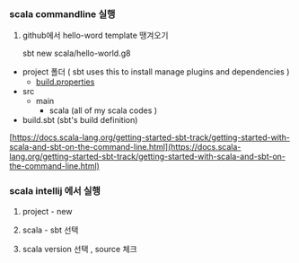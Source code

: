 ### scala commandline 실행

1) github에서 hello-word template 땡겨오기 

    sbt new scala/hello-world.g8

- project 폴더 ( sbt uses this to install manage plugins and dependencies )
    - [build.properties](http://build.properties)
- src
    - main
        - scala (all of my scala codes )
- build.sbt (sbt's build definition)

[https://docs.scala-lang.org/getting-started-sbt-track/getting-started-with-scala-and-sbt-on-the-command-line.html](https://docs.scala-lang.org/getting-started-sbt-track/getting-started-with-scala-and-sbt-on-the-command-line.html)

### scala intellij 에서 실행

1) project - new 

2) scala - sbt 선택 

3) scala version 선택 , source 체크
